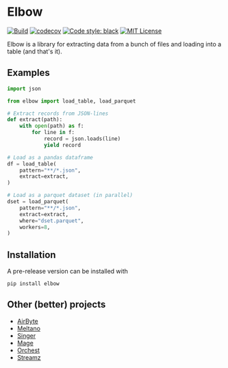 # Elbow
[![Build](https://github.com/clane9/elbow/actions/workflows/ci.yaml/badge.svg?branch=main)](https://github.com/clane9/elbow/actions/workflows/ci.yaml?query=branch%3Amain)
[![codecov](https://codecov.io/gh/clane9/elbow/branch/main/graph/badge.svg?token=22HWWFWPW5)](https://codecov.io/gh/clane9/elbow)
[![Code style: black](https://img.shields.io/badge/code%20style-black-000000.svg)](https://github.com/psf/black)
[![MIT License](https://img.shields.io/badge/license-MIT-blue.svg)](LICENSE)

Elbow is a library for extracting data from a bunch of files and loading into a table (and that's it).

## Examples

```python
import json

from elbow import load_table, load_parquet

# Extract records from JSON-lines
def extract(path):
    with open(path) as f:
        for line in f:
            record = json.loads(line)
            yield record

# Load as a pandas dataframe
df = load_table(
    pattern="**/*.json",
    extract=extract,
)

# Load as a parquet dataset (in parallel)
dset = load_parquet(
    pattern="**/*.json",
    extract=extract,
    where="dset.parquet",
    workers=8,
)
```

## Installation

A pre-release version can be installed with

```
pip install elbow
```

## Other (better) projects

- [AirByte](https://github.com/airbytehq/airbyte)
- [Meltano](https://github.com/meltano/meltano)
- [Singer](https://github.com/singer-io/getting-started)
- [Mage](https://github.com/mage-ai/mage-ai)
- [Orchest](https://github.com/orchest/orchest)
- [Streamz](https://github.com/python-streamz/streamz)
